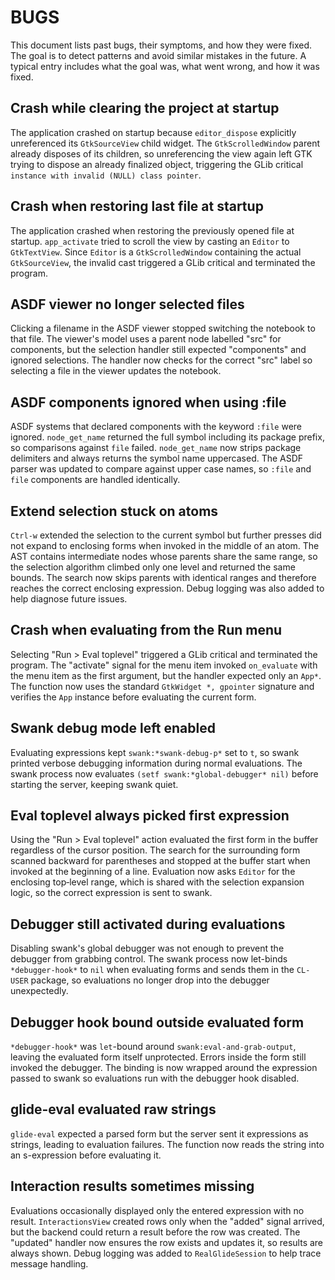 # BUGS

This document lists past bugs, their symptoms, and how they were fixed. The goal is to detect patterns and avoid similar
mistakes in the future. A typical entry includes what the goal was, what went wrong, and how it was fixed.

## Crash while clearing the project at startup

The application crashed on startup because `editor_dispose` explicitly unreferenced its `GtkSourceView` child
widget. The `GtkScrolledWindow` parent already disposes of its children, so unreferencing the view again left GTK trying
to dispose an already finalized object, triggering the GLib critical `instance with invalid (NULL) class pointer`.

## Crash when restoring last file at startup

The application crashed when restoring the previously opened file at startup. 
`app_activate` tried to scroll the view by casting an `Editor` to
`GtkTextView`. Since `Editor` is a `GtkScrolledWindow` containing the
actual `GtkSourceView`, the invalid cast triggered a GLib critical and
terminated the program.

## ASDF viewer no longer selected files

Clicking a filename in the ASDF viewer stopped switching the notebook to that
file. The viewer's model uses a parent node labelled "src" for components, but
the selection handler still expected "components" and ignored selections. The
handler now checks for the correct "src" label so selecting a file in the
viewer updates the notebook.

## ASDF components ignored when using :file

ASDF systems that declared components with the keyword `:file` were ignored.
`node_get_name` returned the full symbol including its package prefix, so
comparisons against `file` failed. `node_get_name` now strips package
delimiters and always returns the symbol name uppercased. The ASDF parser was
updated to compare against upper case names, so `:file` and `file` components
are handled identically.

## Extend selection stuck on atoms

`Ctrl-w` extended the selection to the current symbol but further presses did
not expand to enclosing forms when invoked in the middle of an atom. The AST
contains intermediate nodes whose parents share the same range, so the
selection algorithm climbed only one level and returned the same bounds. The
search now skips parents with identical ranges and therefore reaches the
correct enclosing expression. Debug logging was also added to help diagnose
future issues.

## Crash when evaluating from the Run menu

Selecting "Run > Eval toplevel" triggered a GLib critical and terminated the
program. The "activate" signal for the menu item invoked `on_evaluate` with the
menu item as the first argument, but the handler expected only an `App*`. The
function now uses the standard `GtkWidget *, gpointer` signature and verifies
the `App` instance before evaluating the current form.

## Swank debug mode left enabled

Evaluating expressions kept `swank:*swank-debug-p*` set to `t`, so swank printed
verbose debugging information during normal evaluations. The swank process now
evaluates `(setf swank:*global-debugger* nil)` before starting the server,
keeping swank quiet.

## Eval toplevel always picked first expression

Using the "Run > Eval toplevel" action evaluated the first form in the buffer
regardless of the cursor position. The search for the surrounding form scanned
backward for parentheses and stopped at the buffer start when invoked at the
beginning of a line. Evaluation now asks `Editor` for the enclosing
top‑level range, which is shared with the selection expansion logic, so the
correct expression is sent to swank.

## Debugger still activated during evaluations

Disabling swank's global debugger was not enough to prevent the debugger from
grabbing control. The swank process now let-binds `*debugger-hook*` to `nil`
when evaluating forms and sends them in the `CL-USER` package, so evaluations
no longer drop into the debugger unexpectedly.

## Debugger hook bound outside evaluated form

`*debugger-hook*` was `let`-bound around `swank:eval-and-grab-output`, leaving
the evaluated form itself unprotected. Errors inside the form still invoked the
debugger. The binding is now wrapped around the expression passed to swank so
evaluations run with the debugger hook disabled.

## glide-eval evaluated raw strings

`glide-eval` expected a parsed form but the server sent it expressions as
strings, leading to evaluation failures. The function now reads the string into
an s-expression before evaluating it.

## Interaction results sometimes missing

Evaluations occasionally displayed only the entered expression with no result.
`InteractionsView` created rows only when the "added" signal arrived, but the
backend could return a result before the row was created. The "updated"
handler now ensures the row exists and updates it, so results are always shown.
Debug logging was added to `RealGlideSession` to help trace message handling.
